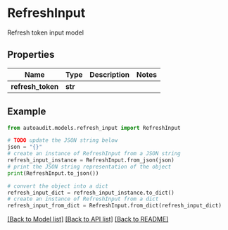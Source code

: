 # RefreshInput

Refresh token input model

## Properties

Name | Type | Description | Notes
------------ | ------------- | ------------- | -------------
**refresh_token** | **str** |  | 

## Example

```python
from autoaudit.models.refresh_input import RefreshInput

# TODO update the JSON string below
json = "{}"
# create an instance of RefreshInput from a JSON string
refresh_input_instance = RefreshInput.from_json(json)
# print the JSON string representation of the object
print(RefreshInput.to_json())

# convert the object into a dict
refresh_input_dict = refresh_input_instance.to_dict()
# create an instance of RefreshInput from a dict
refresh_input_from_dict = RefreshInput.from_dict(refresh_input_dict)
```
[[Back to Model list]](../README.md#documentation-for-models) [[Back to API list]](../README.md#documentation-for-api-endpoints) [[Back to README]](../README.md)


